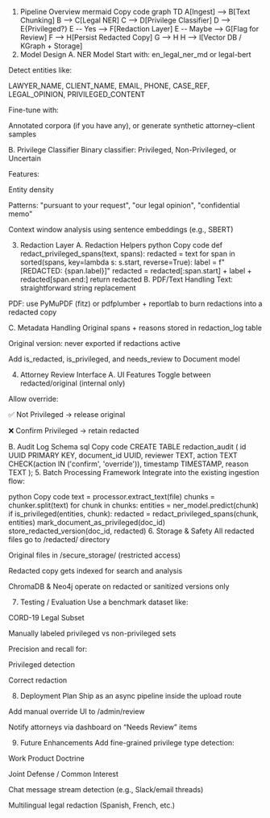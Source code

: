 1. Pipeline Overview
mermaid
Copy code
graph TD
A[Ingest] --> B[Text Chunking]
B --> C[Legal NER]
C --> D[Privilege Classifier]
D --> E{Privileged?}
E -- Yes --> F[Redaction Layer]
E -- Maybe --> G[Flag for Review]
F --> H[Persist Redacted Copy]
G --> H
H --> I[Vector DB / KGraph + Storage]
2. Model Design
A. NER Model
Start with: en_legal_ner_md or legal-bert

Detect entities like:

LAWYER_NAME, CLIENT_NAME, EMAIL, PHONE, CASE_REF, LEGAL_OPINION, PRIVILEGED_CONTENT

Fine-tune with:

Annotated corpora (if you have any), or generate synthetic attorney–client samples

B. Privilege Classifier
Binary classifier: Privileged, Non-Privileged, or Uncertain

Features:

Entity density

Patterns: "pursuant to your request", "our legal opinion", "confidential memo"

Context window analysis using sentence embeddings (e.g., SBERT)

3. Redaction Layer
A. Redaction Helpers
python
Copy code
def redact_privileged_spans(text, spans):
    redacted = text
    for span in sorted(spans, key=lambda s: s.start, reverse=True):
        label = f"[REDACTED: {span.label}]"
        redacted = redacted[:span.start] + label + redacted[span.end:]
    return redacted
B. PDF/Text Handling
Text: straightforward string replacement

PDF: use PyMuPDF (fitz) or pdfplumber + reportlab to burn redactions into a redacted copy

C. Metadata Handling
Original spans + reasons stored in redaction_log table

Original version: never exported if redactions active

Add is_redacted, is_privileged, and needs_review to Document model

4. Attorney Review Interface
A. UI Features
Toggle between redacted/original (internal only)

Allow override:

✅ Not Privileged → release original

❌ Confirm Privileged → retain redacted

B. Audit Log Schema
sql
Copy code
CREATE TABLE redaction_audit (
    id UUID PRIMARY KEY,
    document_id UUID,
    reviewer TEXT,
    action TEXT CHECK(action IN ('confirm', 'override')),
    timestamp TIMESTAMP,
    reason TEXT
);
5. Batch Processing Framework
Integrate into the existing ingestion flow:

python
Copy code
text = processor.extract_text(file)
chunks = chunker.split(text)
for chunk in chunks:
    entities = ner_model.predict(chunk)
    if is_privileged(entities, chunk):
        redacted = redact_privileged_spans(chunk, entities)
        mark_document_as_privileged(doc_id)
        store_redacted_version(doc_id, redacted)
6. Storage & Safety
All redacted files go to /redacted/ directory

Original files in /secure_storage/ (restricted access)

Redacted copy gets indexed for search and analysis

ChromaDB & Neo4j operate on redacted or sanitized versions only

7. Testing / Evaluation
Use a benchmark dataset like:

CORD-19 Legal Subset

Manually labeled privileged vs non-privileged sets

Precision and recall for:

Privileged detection

Correct redaction

8. Deployment Plan
Ship as an async pipeline inside the upload route

Add manual override UI to /admin/review

Notify attorneys via dashboard on “Needs Review” items

9. Future Enhancements
Add fine-grained privilege type detection:

Work Product Doctrine

Joint Defense / Common Interest

Chat message stream detection (e.g., Slack/email threads)

Multilingual legal redaction (Spanish, French, etc.)